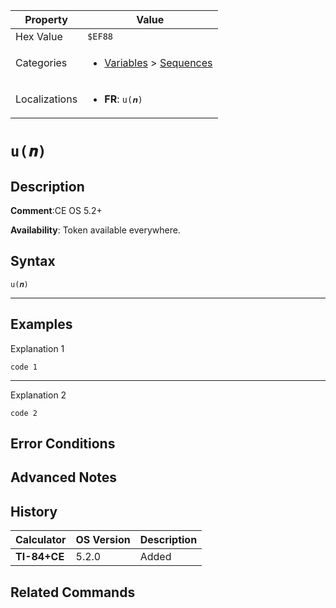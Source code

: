 | Property      | Value |
|---------------|-------|
| Hex Value     | `$EF88`|
| Categories    | <ul><li>[Variables](<../categories/Variables.md>) > [Sequences](<../categories/Variables.md#Sequences>)</li></ul> |
| Localizations | <ul><li><b>FR</b>: `u(𝒏)`</li></ul> |

# `u(𝒏)`

## Description


<b>Comment</b>:CE OS 5.2+

<b>Availability</b>: Token available everywhere.

## Syntax
`u(𝒏)`

<hr>

## Examples

Explanation 1
```ti-basic
code 1
```
---
Explanation 2
```ti-basic
code 2
```

## Error Conditions


## Advanced Notes


## History
| Calculator | OS Version | Description |
|------------|------------|-------------|
| <b>TI-84+CE</b> | 5.2.0 | Added |

## Related Commands


